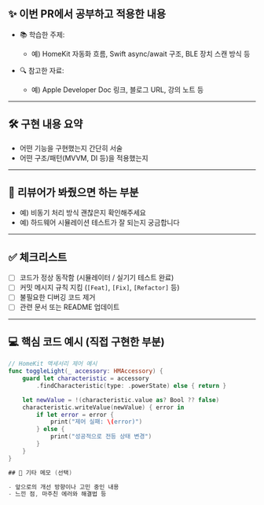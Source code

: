## ✨ 이번 PR에서 공부하고 적용한 내용

- 📚 학습한 주제:
  - 예) HomeKit 자동화 흐름, Swift async/await 구조, BLE 장치 스캔 방식 등

- 🔍 참고한 자료:
  - 예) Apple Developer Doc 링크, 블로그 URL, 강의 노트 등

---

## 🛠️ 구현 내용 요약

- 어떤 기능을 구현했는지 간단히 서술
- 어떤 구조/패턴(MVVM, DI 등)을 적용했는지

---

## 🤔 리뷰어가 봐줬으면 하는 부분

- 예) 비동기 처리 방식 괜찮은지 확인해주세요
- 예) 하드웨어 시뮬레이션 테스트가 잘 되는지 궁금합니다

---

## ✅ 체크리스트

- [ ] 코드가 정상 동작함 (시뮬레이터 / 실기기 테스트 완료)
- [ ] 커밋 메시지 규칙 지킴 (`[Feat]`, `[Fix]`, `[Refactor]` 등)
- [ ] 불필요한 디버깅 코드 제거
- [ ] 관련 문서 또는 README 업데이트

---

## 💻 핵심 코드 예시 (직접 구현한 부분)

```swift
// HomeKit 액세서리 제어 예시
func toggleLight(_ accessory: HMAccessory) {
    guard let characteristic = accessory
        .findCharacteristic(type: .powerState) else { return }

    let newValue = !(characteristic.value as? Bool ?? false)
    characteristic.writeValue(newValue) { error in
        if let error = error {
            print("제어 실패: \(error)")
        } else {
            print("성공적으로 전등 상태 변경")
        }
    }
}

## 🧠 기타 메모 (선택)

- 앞으로의 개선 방향이나 고민 중인 내용
- 느낀 점, 마주친 에러와 해결법 등